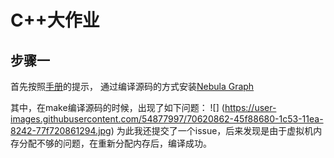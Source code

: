 # C++大作业
## 步骤一
首先按照[手册](https://github.com/vesoft-inc/nebula/blob/master/docs/manual-EN/3.build-develop-and-administration/1.build/1.build-source-code.md)的提示，
通过编译源码的方式安装[Nebula Graph](https://github.com/vesoft-inc/nebula)

其中，在make编译源码的时候，出现了如下问题：
![] (https://user-images.githubusercontent.com/54877997/70620862-45f88680-1c53-11ea-8242-77f720861294.jpg)
为此我还提交了一个issue，后来发现是由于虚拟机内存分配不够的问题，在重新分配内存后，编译成功。

